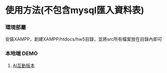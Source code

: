 # 使用方法(不包含mysql匯入資料表)
### 環境部屬
安裝XAMPP，創建XAMPP/htdocs/hw5目錄，並將src所有檔案放在目錄內即可
### 本地端 DEMO
1. [AI互動版本](http://localhost/hw5)
